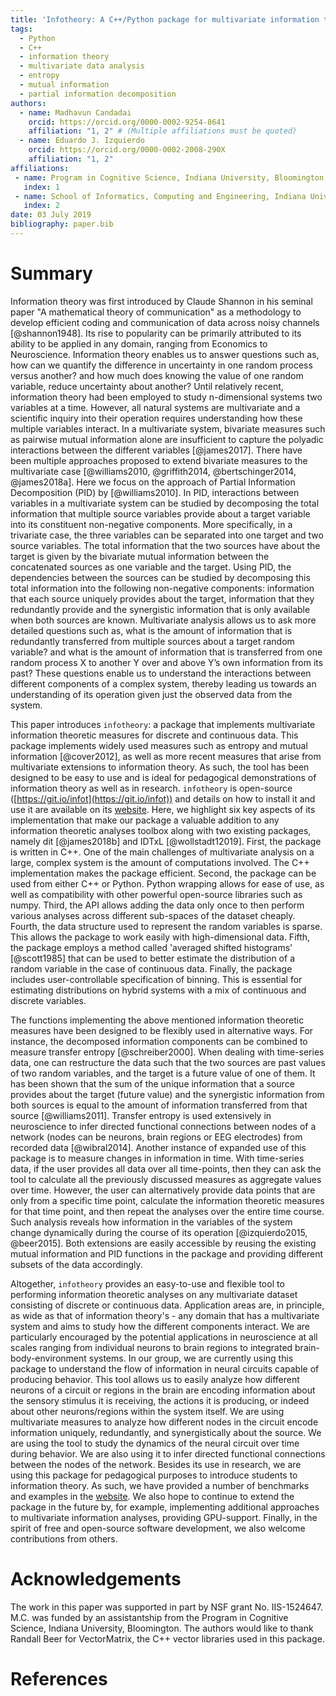 ```yaml
---
title: 'Infotheory: A C++/Python package for multivariate information theoretic analysis'
tags:
  - Python
  - C++
  - information theory
  - multivariate data analysis
  - entropy
  - mutual information
  - partial information decomposition
authors:
  - name: Madhavun Candadai
    orcid: https://orcid.org/0000-0002-9254-8641
    affiliation: "1, 2" # (Multiple affiliations must be quoted)
  - name: Eduardo J. Izquierdo
    orcid: https://orcid.org/0000-0002-2008-290X
    affiliation: "1, 2"
affiliations:
 - name: Program in Cognitive Science, Indiana University, Bloomington, IN, U.S.A.
   index: 1
 - name: School of Informatics, Computing and Engineering, Indiana University, Bloomington, IN, U.S.A.
   index: 2
date: 03 July 2019
bibliography: paper.bib
---
```


# Summary

Information theory was first introduced by Claude Shannon in his seminal paper "A mathematical theory of communication" as a methodology to develop efficient coding and communication of data across noisy channels [@shannon1948]. Its rise to popularity can be primarily attributed to its ability to be applied in any domain, ranging from Economics to Neuroscience. Information theory enables us to answer questions such as, how can we quantify the difference in uncertainty in one random process versus another? and how much does knowing the value of one random variable, reduce uncertainty about another? Until relatively recent, information theory had been employed to study n-dimensional systems two variables at a time. However, all natural systems are multivariate and a scientific inquiry into their operation requires understanding how these multiple variables interact. In a multivariate system, bivariate measures such as pairwise mutual information alone are insufficient to capture the polyadic interactions between the different variables [@james2017]. There have been multiple approaches proposed to extend bivariate measures to the multivariate case [@williams2010, @griffith2014, @bertschinger2014, @james2018a]. Here we focus on the approach of Partial Information Decomposition (PID) by [@williams2010]. In PID, interactions between variables in a multivariate system can be studied by decomposing the total information that multiple source variables provide about a target variable into its constituent non-negative components. More specifically, in a trivariate case, the three variables can be separated into one target and two source variables. The total information that the two sources have about the target is given by the bivariate mutual information between the concatenated sources as one variable and the target. Using PID, the dependencies between the sources can be studied by decomposing this total information into the following non-negative components: information that each source uniquely provides about the target, information that they redundantly provide and the synergistic information that is only available when both sources are known. Multivariate analysis allows us to ask more detailed questions such as, what is the amount of information that is redundantly transferred from multiple sources about a target random variable? and what is the amount of information that is transferred from one random process X to another Y over and above Y’s own information from its past? These questions enable us to understand the interactions between different components of a complex system, thereby leading us towards an understanding of its operation given just the observed data from the system.

This paper introduces ``infotheory``: a package that implements multivariate information theoretic measures for discrete and continuous data. This package implements widely used measures such as entropy and mutual information [@cover2012], as well as more recent measures that arise from multivariate extensions to information theory.
As such, the tool has been designed to be easy to use and is ideal for pedagogical demonstrations of information theory as well as in research.
``infotheory`` is open-source ([https://git.io/infot](https://git.io/infot)) and details on how to install it and use it are available on its [website](http://mcandadai.com/infotheory/).
Here, we highlight six key aspects of its implementation that make our package a valuable addition to any information theoretic analyses toolbox along with two existing packages, namely dit [@james2018b] and IDTxL [@wollstadt12019].
First, the package is written in C++. One of the main challenges of multivariate analysis on a large, complex system is the amount of computations involved. The C++ implementation makes the package efficient.
Second, the package can be used from either C++ or Python. Python wrapping allows for ease of use, as well as compatibility with other powerful open-source libraries such as numpy.
Third, the API allows adding the data only once to then perform various analyses across different sub-spaces of the dataset cheaply.
Fourth, the data structure used to represent the random variables is sparse. This allows the package to work easily with high-dimensional data.
Fifth, the package employs a method called 'averaged shifted histograms' [@scott1985] that can be used to better estimate the distribution of a random variable in the case of continuous data.
Finally, the package includes user-controllable specification of binning. This is essential for estimating distributions on hybrid systems with a mix of continuous and discrete variables.

The functions implementing the above mentioned information theoretic measures have been designed to be flexibly used in alternative ways. For instance, the decomposed information components can be combined to measure transfer entropy [@schreiber2000]. When dealing with time-series data, one can restructure the data such that the two sources are past values of two random variables, and the target is a future value of one of them. It has been shown that the sum of the unique information that a source provides about the target (future value) and the synergistic information from both sources is equal to the amount of information transferred from that source [@williams2011]. Transfer entropy is used extensively in neuroscience to infer directed functional connections between nodes of a network (nodes can be neurons, brain regions or EEG electrodes) from recorded data [@wibral2014]. Another instance of expanded use of this package is to measure changes in information in time. With time-series data, if the user provides all data over all time-points, then they can ask the tool to calculate all the previously discussed measures as aggregate values over time. However, the user can alternatively provide data points that are only from a specific time point, calculate the information theoretic measures for that time point, and then repeat the analyses over the entire time course. Such analysis reveals how information in the variables of the system change dynamically during the course of its operation [@izquierdo2015, @beer2015]. Both extensions are easily accessible by reusing the existing mutual information and PID functions in the package and providing different subsets of the data accordingly.

Altogether, ``infotheory`` provides an easy-to-use and flexible tool to performing information theoretic analyses on any multivariate dataset consisting of discrete or continuous data. Application areas are, in principle, as wide as that of information theory's - any domain that has a multivariate system and aims to study how the different components interact. We are particularly encouraged by the potential applications in neuroscience at all scales ranging from individual neurons to brain regions to integrated brain-body-environment systems. In our group, we are currently using this package to understand the flow of information in neural circuits capable of producing behavior. This tool allows us to easily analyze how different neurons of a circuit or regions in the brain are encoding information about the sensory stimulus it is receiving, the actions it is producing, or indeed about other neurons/regions within the system itself. We are using multivariate measures to analyze how different nodes in the circuit encode information uniquely, redundantly, and synergistically about the source. We are using the tool to study the dynamics of the neural circuit over time during behavior. We are also using it to infer directed functional connections between the nodes of the network. Besides its use in research, we are using this package for pedagogical purposes to introduce students to information theory. As such, we have provided a number of benchmarks and examples in the [website](http://mcandadai.com/infotheory/). We also hope to continue to extend the package in the future by, for example, implementing additional approaches to multivariate information analyses, providing GPU-support. Finally, in the spirit of free and open-source software development, we also welcome contributions from others.

# Acknowledgements

The work in this paper was supported in part by NSF grant No. IIS-1524647. M.C. was funded by an assistantship from the Program in Cognitive Science, Indiana University, Bloomington. The authors would like to thank Randall Beer for VectorMatrix, the C++ vector libraries used in this package.

# References
